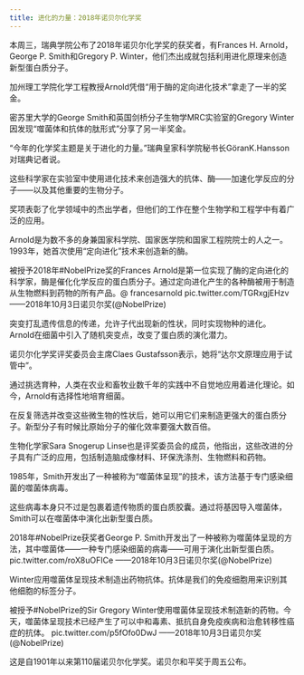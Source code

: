 ```yaml
---
title: 进化的力量：2018年诺贝尔化学奖
---
```


本周三，瑞典学院公布了2018年诺贝尔化学奖的获奖者，有Frances H. Arnold，George P. Smith和Gregory P. Winter，他们杰出成就包括利用进化原理来创造新型蛋白质分子。

加州理工学院化学工程教授Arnold凭借“用于酶的定向进化技术”拿走了一半的奖金。

密苏里大学的George Smith和英国剑桥分子生物学MRC实验室的Gregory Winter因发现“噬菌体和抗体的肽形式”分享了另一半奖金。

“今年的化学奖主题是关于进化的力量。”瑞典皇家科学院秘书长GöranK.Hansson对瑞典记者说。

这些科学家在实验室中使用进化技术来创造强大的抗体、酶——加速化学反应的分子——以及其他重要的生物分子。

奖项表彰了化学领域中的杰出学者，但他们的工作在整个生物学和工程学中有着广泛的应用。

Arnold是为数不多的身兼国家科学院、国家医学院和国家工程院院士的人之一。 1993年，她首次使用“定向进化”技术来创造新的酶。

被授予2018年#NobelPrize奖的Frances Arnold是第一位实现了酶的定向进化的科学家，酶是催化化学反应的蛋白质分子。通过定向进化产生的各种酶被用于制造从生物燃料到药物的所有产品。@ francesarnold pic.twitter.com/TGRxgjEHzv
——2018年10月3日诺贝尔奖(@NobelPrize)

突变打乱遗传信息的传递，允许子代出现新的性状，同时实现物种的进化。Arnold在细菌中引入了随机突变点，改变了蛋白质的演化潜力。

诺贝尔化学奖评奖委员会主席Claes Gustafsson表示，她将“达尔文原理应用于试管中”。

通过挑选育种，人类在农业和畜牧业数千年的实践中不自觉地应用着进化理论。如今，Arnold有选择性地培育细菌。

在反复筛选并改变这些微生物的性状后，她可以用它们来制造更强大的蛋白质分子。新型分子有时候比原始分子的催化效率要强大数百倍。

生物化学家Sara Snogerup Linse也是评奖委员会的成员，他指出，这些改进的分子具有广泛的应用，包括制造脑成像材料、环保洗涤剂、生物燃料和药物。

1985年，Smith开发出了一种被称为“噬菌体呈现”的技术，该方法基于专门感染细菌的噬菌体病毒。

这些病毒本身只不过是包裹着遗传物质的蛋白质胶囊。通过将基因导入噬菌体，Smith可以在噬菌体中演化出新型蛋白质。

2018年#NobelPrize获奖者George P. Smith开发出了一种被称为噬菌体呈现的方法，其中噬菌体——一种专门感染细菌的病毒——可用于演化出新型蛋白质。 pic.twitter.com/roX8uOFICe
——2018年10月3日诺贝尔奖(@NobelPrize)

Winter应用噬菌体呈现技术制造出药物抗体。抗体是我们的免疫细胞用来识别其他细胞的标签分子。

被授予#NobelPrize的Sir Gregory Winter使用噬菌体呈现技术制造新的药物。今天，噬菌体呈现技术已经产生了可以中和毒素、抵抗自身免疫疾病和治愈转移性癌症的抗体。 pic.twitter.com/p5fOfo0DwJ
——2018年10月3日诺贝尔奖(@NobelPrize)

这是自1901年以来第110届诺贝尔化学奖。诺贝尔和平奖于周五公布。